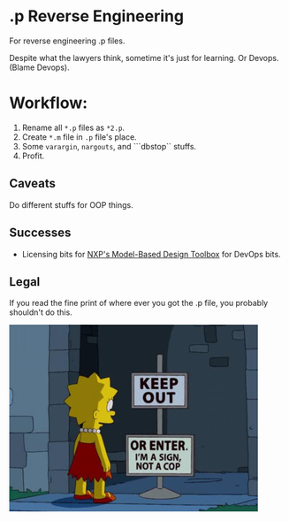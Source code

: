 # .p Reverse Engineering

For reverse engineering .p files.

Despite what the lawyers think, sometime it's just for learning. Or Devops. (Blame Devops).

# Workflow:

1. Rename all ```*.p``` files as ```*2.p```.
2. Create ```*.m``` file in ```.p``` file's place.
3. Some ```varargin```, ```nargouts```, and ```dbstop`` stuffs.
4. Profit.

## Caveats

Do different stuffs for OOP things.

## Successes

- Licensing bits for [NXP's Model-Based Design Toolbox](https://www.nxp.com/design/automotive-software-and-tools/model-based-design-toolbox:MC_TOOLBOX) for DevOps bits.


## Legal

If you read the fine print of where ever you got the .p file, you probably shouldn't do this.

![](.notacop.jpg)